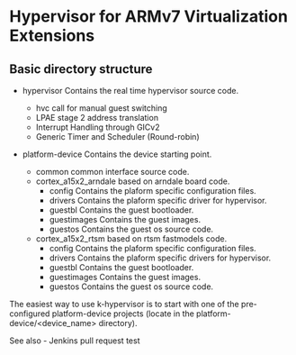 # Hypervisor for ARMv7 Virtualization Extensions

## Basic directory structure
- hypervisor    Contains the real time hypervisor source code.
    - hvc call for manual guest switching
    - LPAE stage 2 address translation
    - Interrupt Handling through GICv2
    - Generic Timer and Scheduler (Round-robin)

- platform-device   Contains the device starting point.
    - common    common interface source code.
    - cortex_a15x2_arndale  based on arndale board code.
        - config    Contains the plaform specific configuration files.
        - drivers   Contains the plaform specific driver for hypervisor.
        - guestbl   Contains the guest bootloader.
        - guestimages   Contains the guest images.
        - guestos   Contains the guest os source code.
    - cortex_a15x2_rtsm  based on rtsm fastmodels code.
        - config    Contains the plaform specific configuration files.
        - drivers   Contains the plaform specific drivers for hypervisor.
        - guestbl   Contains the guest bootloader.
        - guestimages   Contains the guest images.
        - guestos   Contains the guest os source code.

The easiest way to use k-hypervisor is to start with one of the pre-configured 
platform-device projects (locate in the platform-device/<device_name> directory).  

See also -
Jenkins pull request test
